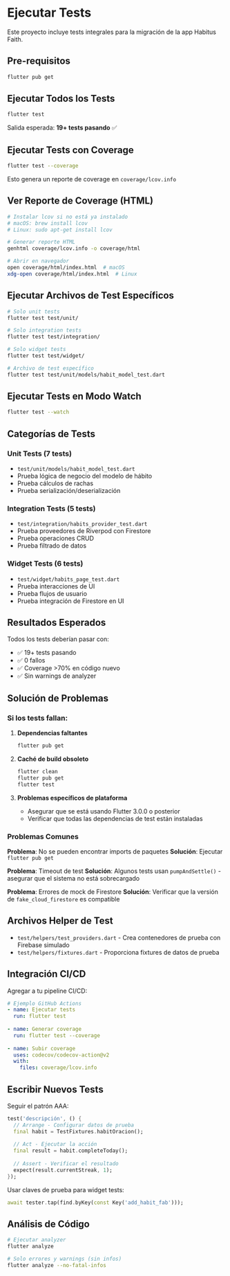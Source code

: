 # Ejecutar Tests

Este proyecto incluye tests integrales para la migración de la app Habitus Faith.

## Pre-requisitos

```bash
flutter pub get
```

## Ejecutar Todos los Tests

```bash
flutter test
```

Salida esperada: **19+ tests pasando** ✅

## Ejecutar Tests con Coverage

```bash
flutter test --coverage
```

Esto genera un reporte de coverage en `coverage/lcov.info`

## Ver Reporte de Coverage (HTML)

```bash
# Instalar lcov si no está ya instalado
# macOS: brew install lcov
# Linux: sudo apt-get install lcov

# Generar reporte HTML
genhtml coverage/lcov.info -o coverage/html

# Abrir en navegador
open coverage/html/index.html  # macOS
xdg-open coverage/html/index.html  # Linux
```

## Ejecutar Archivos de Test Específicos

```bash
# Solo unit tests
flutter test test/unit/

# Solo integration tests
flutter test test/integration/

# Solo widget tests
flutter test test/widget/

# Archivo de test específico
flutter test test/unit/models/habit_model_test.dart
```

## Ejecutar Tests en Modo Watch

```bash
flutter test --watch
```

## Categorías de Tests

### Unit Tests (7 tests)
- `test/unit/models/habit_model_test.dart`
- Prueba lógica de negocio del modelo de hábito
- Prueba cálculos de rachas
- Prueba serialización/deserialización

### Integration Tests (5 tests)
- `test/integration/habits_provider_test.dart`
- Prueba proveedores de Riverpod con Firestore
- Prueba operaciones CRUD
- Prueba filtrado de datos

### Widget Tests (6 tests)
- `test/widget/habits_page_test.dart`
- Prueba interacciones de UI
- Prueba flujos de usuario
- Prueba integración de Firestore en UI

## Resultados Esperados

Todos los tests deberían pasar con:
- ✅ 19+ tests pasando
- ✅ 0 fallos
- ✅ Coverage >70% en código nuevo
- ✅ Sin warnings de analyzer

## Solución de Problemas

### Si los tests fallan:

1. **Dependencias faltantes**
   ```bash
   flutter pub get
   ```

2. **Caché de build obsoleto**
   ```bash
   flutter clean
   flutter pub get
   flutter test
   ```

3. **Problemas específicos de plataforma**
   - Asegurar que se está usando Flutter 3.0.0 o posterior
   - Verificar que todas las dependencias de test están instaladas

### Problemas Comunes

**Problema**: No se pueden encontrar imports de paquetes
**Solución**: Ejecutar `flutter pub get`

**Problema**: Timeout de test
**Solución**: Algunos tests usan `pumpAndSettle()` - asegurar que el sistema no está sobrecargado

**Problema**: Errores de mock de Firestore
**Solución**: Verificar que la versión de `fake_cloud_firestore` es compatible

## Archivos Helper de Test

- `test/helpers/test_providers.dart` - Crea contenedores de prueba con Firebase simulado
- `test/helpers/fixtures.dart` - Proporciona fixtures de datos de prueba

## Integración CI/CD

Agregar a tu pipeline CI/CD:

```yaml
# Ejemplo GitHub Actions
- name: Ejecutar tests
  run: flutter test
  
- name: Generar coverage
  run: flutter test --coverage
  
- name: Subir coverage
  uses: codecov/codecov-action@v2
  with:
    files: coverage/lcov.info
```

## Escribir Nuevos Tests

Seguir el patrón AAA:

```dart
test('descripción', () {
  // Arrange - Configurar datos de prueba
  final habit = TestFixtures.habitOracion();
  
  // Act - Ejecutar la acción
  final result = habit.completeToday();
  
  // Assert - Verificar el resultado
  expect(result.currentStreak, 1);
});
```

Usar claves de prueba para widget tests:

```dart
await tester.tap(find.byKey(const Key('add_habit_fab')));
```

## Análisis de Código

```bash
# Ejecutar analyzer
flutter analyze

# Solo errores y warnings (sin infos)
flutter analyze --no-fatal-infos
```
